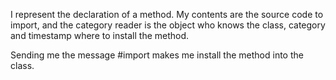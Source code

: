 I represent the declaration of a method.  My contents are the source code to import, and the category reader is the object who knows the class, category and timestamp where to install the method.

Sending me the message #import makes me install the method into the class.